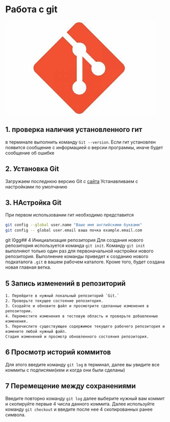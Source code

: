 # Работа с git

![logo](OIP.jpg)
## 1. проверка наличия установленного гит
в терминале выполнить команду `Git --version`. Если гит установлен появится сообщение с информацией о версии программы, иначе будет сообщение об ошибке

## 2. Установка Git
Загружаем последнюю версию Git с [сайта](https://git-scm.com/downloads) Устанавливаем с настройками по умолчанию
## 3. НАстройка Git
При первом использовании гит необходимо представится
```Bash
git config --global user.name "Ваше имя английскими буквами"
git config -- global user.email ваша почка example.email.com
```
git  l0gg## 4 Инициализация 
репозитория 
Для создания нового репозитория используется команда `git init`. Команду `git init` выполняют только один раз для первоначальной настройки нового репозитория. Выполнение команды приведет к созданию нового подкаталога `.git` в вашем рабочем каталоге. Кроме того, будет создана новая главная ветка.

## 5 Запись изменений в репозиторий 
```
1. Перейдите в нужный локальный репозиторий `Git.`
2. Проверьте текущее состояние репозитория.
3. Создайте и обновите файл и просмотрите сделанные изменения в репозитории.
4. Переместите изменения в тестовую область и проверьте добавленные изменения.
5. Перечислите существующее содержимое текущего рабочего репозитория и измените любой нужный файл.
Стадия изменений и просмотр обновленного состояния репозитория.
```
## 6 Просмотр историй коммитов
Для этого введите команду `git log`  в терминал, далее вы увидите все коммиты с подписями(кем и когда они были сделаны)
## 7 Перемещение между сохранениями
Введите повторно команду `git log` далее выберите нужный вам коммит и скопируйте первые 4 числа данного коммита. Далее используйте команду `git checkout` и введите после нее 4 скопированных ранее символа. 

